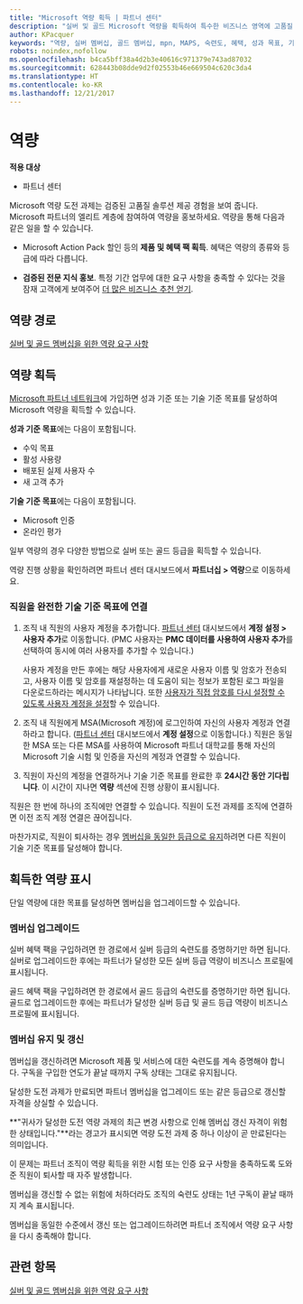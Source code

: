 ```yaml
---
title: "Microsoft 역량 획득 | 파트너 센터"
description: "실버 및 골드 Microsoft 역량을 획득하여 특수한 비즈니스 영역에 고품질 솔루션을 제공하는 귀사의 검증된 전문 지식을 보여 주세요."
author: KPacquer
keywords: "역량, 실버 멤버십, 골드 멤버십, mpn, MAPS, 숙련도, 혜택, 성과 목표, 기술 목표"
robots: noindex,nofollow
ms.openlocfilehash: b4ca5bff38a4d2b3e40616c971379e743ad87032
ms.sourcegitcommit: 628443b08dde9d2f02553b46e669504c620c3da4
ms.translationtype: HT
ms.contentlocale: ko-KR
ms.lasthandoff: 12/21/2017
---
```

<!--
•   FWLink https://go.microsoft.com/fwlink/?linkid=851080 : top of page
•   FWLink https://go.microsoft.com/fwlink/?linkid=851281: top of page (duplicate)
•   FWLink https://go.microsoft.com/fwlink/?linkid=851079: Competencies (#attainment_paths)
•   FWLink https://go.microsoft.com/fwlink/?linkid=851081: Maintain and renew membership (#maintain_membership)
•   FWLink https://go.microsoft.com/fwlink/?linkid=851082: Get your employees connected to complete skill-based goals (#associating_achievements)
•   FWLink https://go.microsoft.com/fwlink/?linkid=851083 : Achievement overrides (#achievement_override)
•   FWLink: https://go.microsoft.com/fwlink/?linkid=851236: UI link, goes to the place where you import new users. Temporarily points to the Partner Center homepage.
•   FWLink: https://go.microsoft.com/fwlink/?linkid=851607 :Will go to the docs page for Silver/Gold competency achievements. Currently goes to https://partnercenter.microsoft.com/partner/cloud-solution-provider 

 -->

# <a name="competencies"></a>역량

**적용 대상**
-  파트너 센터

Microsoft 역량 도전 과제는 검증된 고품질 솔루션 제공 경험을 보여 줍니다. Microsoft 파트너의 엘리트 계층에 참여하여 역량을 홍보하세요. 역량을 통해 다음과 같은 일을 할 수 있습니다. 

*  Microsoft Action Pack 할인 등의 **제품 및 혜택 팩 획득**. 혜택은 역량의 종류와 등급에 따라 다릅니다. 

*  **검증된 전문 지식 홍보**. 특정 기간 업무에 대한 요구 사항을 충족할 수 있다는 것을 잠재 고객에게 보여주어 [더 많은 비즈니스 추천 얻기](referrals.md).

## <a href="" id="attainment_paths"></a> 역량 경로

[실버 및 골드 멤버십을 위한 역량 요구 사항](learn-about-competencies.md)

## <a name="earn-competencies"></a>역량 획득

[Microsoft 파트너 네트워크](mpn-overview.md)에 가입하면 성과 기준 또는 기술 기준 목표를 달성하여 Microsoft 역량을 획득할 수 있습니다. 

**성과 기준 목표**에는 다음이 포함됩니다. 
* 수익 목표
* 활성 사용량
* 배포된 실제 사용자 수
* 새 고객 추가

**기술 기준 목표**에는 다음이 포함됩니다. 
* Microsoft 인증
* 온라인 평가 

일부 역량의 경우 다양한 방법으로 실버 또는 골드 등급을 획득할 수 있습니다.

역량 진행 상황을 확인하려면 파트너 센터 대시보드에서 **파트너십 > 역량**으로 이동하세요. 

### <a href="" id="associating_achievements"></a>직원을 완전한 기술 기준 목표에 연결

1.  조직 내 직원의 사용자 계정을 추가합니다. [파트너 센터](http://partnercenter.microsoft.com) 대시보드에서 **계정 설정 > 사용자 추가**로 이동합니다. (PMC 사용자는 **PMC 데이터를 사용하여 사용자 추가**를 선택하여 동시에 여러 사용자를 추가할 수 있습니다.)

    사용자 계정을 만든 후에는 해당 사용자에게 새로운 사용자 이름 및 암호가 전송되고, 사용자 이름 및 암호를 재설정하는 데 도움이 되는 정보가 포함된 로그 파일을 다운로드하라는 메시지가 나타납니다. 또한 [사용자가 직접 암호를 다시 설정할 수 있도록 사용자 계정을 설정](https://docs.microsoft.com/en-us/azure/active-directory/active-directory-passwords-getting-started)할 수 있습니다.

2. 조직 내 직원에게 MSA(Microsoft 계정)에 로그인하여 자신의 사용자 계정과 연결하라고 합니다. ([파트너 센터](http://partnercenter.microsoft.com) 대시보드에서 **계정 설정**으로 이동합니다.) 직원은 동일한 MSA 또는 다른 MSA를 사용하여 Microsoft 파트너 대학교를 통해 자신의 Microsoft 기술 시험 및 인증을 자신의 계정과 연결할 수 있습니다.

3.  직원이 자신의 계정을 연결하거나 기술 기준 목표를 완료한 후 **24시간 동안 기다립니다**. 이 시간이 지나면 **역량** 섹션에 진행 상황이 표시됩니다.

직원은 한 번에 하나의 조직에만 연결할 수 있습니다. 직원이 도전 과제를 조직에 연결하면 이전 조직 계정 연결은 끊어집니다.

마찬가지로, 직원이 퇴사하는 경우 [멤버십을 동일한 등급으로 유지](#maintaining_membership)하려면 다른 직원이 기술 기준 목표를 달성해야 합니다.

## <a name="display-your-competency-awards"></a>획득한 역량 표시

단일 역량에 대한 목표를 달성하면 멤버십을 업그레이드할 수 있습니다.

### <a name="upgrade-your-membership"></a>멤버십 업그레이드

실버 혜택 팩을 구입하려면 한 경로에서 실버 등급의 숙련도를 증명하기만 하면 됩니다. 실버로 업그레이드한 후에는 파트너가 달성한 모든 실버 등급 역량이 비즈니스 프로필에 표시됩니다. 

골드 혜택 팩을 구입하려면 한 경로에서 골드 등급의 숙련도를 증명하기만 하면 됩니다. 골드로 업그레이드한 후에는 파트너가 달성한 실버 등급 및 골드 등급 역량이 비즈니스 프로필에 표시됩니다. 

### <a href="" id="maintain_membership"></a> 멤버십 유지 및 갱신

멤버십을 갱신하려면 Microsoft 제품 및 서비스에 대한 숙련도를 계속 증명해야 합니다. 구독을 구입한 연도가 끝날 때까지 구독 상태는 그대로 유지됩니다.

달성한 도전 과제가 만료되면 파트너 멤버십을 업그레이드 또는 같은 등급으로 갱신할 자격을 상실할 수 있습니다. 

**"귀사가 달성한 도전 역량 과제의 최근 변경 사항으로 인해 멤버십 갱신 자격이 위험한 상태입니다."**라는 경고가 표시되면 역량 도전 과제 중 하나 이상이 곧 만료된다는 의미입니다. 

이 문제는 파트너 조직이 역량 획득을 위한 시험 또는 인증 요구 사항을 충족하도록 도와준 직원이 퇴사할 때 자주 발생합니다. 

멤버십을 갱신할 수 없는 위험에 처하더라도 조직의 숙련도 상태는 1년 구독이 끝날 때까지 계속 표시됩니다.

멤버십을 동일한 수준에서 갱신 또는 업그레이드하려면 파트너 조직에서 역량 요구 사항을 다시 충족해야 합니다.

## <a name="related-topics"></a>관련 항목

[실버 및 골드 멤버십을 위한 역량 요구 사항](learn-about-competencies.md)